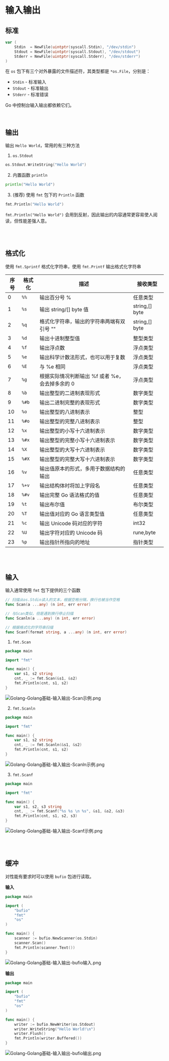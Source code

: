 # 输入输出

## 标准

```Go
var (
	Stdin  = NewFile(uintptr(syscall.Stdin), "/dev/stdin")
	Stdout = NewFile(uintptr(syscall.Stdout), "/dev/stdout")
	Stderr = NewFile(uintptr(syscall.Stderr), "/dev/stderr")
)
```

在 ```os``` 包下有三个对外暴露的文件描述符，其类型都是 ```*os.File```，分别是：

* ```Stdin``` - 标准输入
* ```Stdout``` - 标准输出
* ```Stderr``` - 标准错误

Go 中控制台输入输出都依赖它们。


<br/>

## 输出

输出 ```Hello World```，常用的有三种方法

1. ```os.Stdout```

```Go
os.Stdout.WriteString("Hello World")
```

2. 内置函数 ```println```

```Go
println("Hello World")
```

3. (推荐) 使用 ```fmt``` 包下的 ```Println``` 函数

```Go
fmt.Println("Hello World")
```

```fmt.Println("Hello World")``` 会用到反射，因此输出的内容通常更容易使人阅读，但性能差强人意。


<br/>
<br/>

## 格式化

使用 ```fmt.Sprintf``` 格式化字符串，使用 ```fmt.Printf``` 输出格式化字符串

| 序号 | 格式化       | 描述                           | 接收类型           |
|----|-----------|------------------------------|----------------|
| 0  | ```%%```  | 输出百分号 %                      | 任意类型           |
| 1  | ```%s```  | 输出 string/[] byte 值          | string,[] byte |
| 2  | ```%q```  | 格式化字符串，输出的字符串两端有双引号 ""       | string,[] byte |
| 3  | ```%d```  | 输出十进制整型值                     | 整型类型           |
| 4  | ```%f```  | 输出浮点数                        | 浮点类型           |
| 5  | ```%e```  | 输出科学计数法形式，也可以用于复数            | 浮点类型           |
| 6  | ```%E```  | 与 %e 相同                      | 浮点类型           |
| 7  | ```%g```  | 根据实际情况判断输出 %f 或者 %e，会去掉多余的 0 | 浮点类型           |
| 8  | ```%b```  | 输出整型的二进制表现形式                 | 数字类型           |
| 9  | ```%#b``` | 输出二进制完整的表现形式                 | 数字类型           |
| 10 | ```%o```  | 输出整型的八进制表示                   | 整型             |
| 11 | ```%#o``` | 输出整型的完整八进制表示                 | 整型             |
| 12 | ```%x```  | 输出整型的小写十六进制表示                | 数字类型           |
| 13 | ```%#x``` | 输出整型的完整小写十六进制表示              | 数字类型           |
| 14 | ```%X```  | 输出整型的大写十六进制表示                | 数字类型           |
| 15 | ```%#X``` | 输出整型的完整大写十六进制表示              | 数字类型           |
| 16 | ```%v```  | 输出值原本的形式，多用于数据结构的输出          | 任意类型           |
| 17 | ```%+v``` | 输出结构体时将加上字段名                 | 任意类型           |
| 18 | ```%#v``` | 输出完整 Go 语法格式的值               | 任意类型           |
| 19 | ```%t```  | 输出布尔值                        | 布尔类型           |
| 20 | ```%T```  | 输出值对应的 Go 语言类型值              | 任意类型           |
| 21 | ```%c```  | 输出 Unicode 码对应的字符            | int32          |
| 22 | ```%U```  | 输出字符对应的 Unicode 码            | rune,byte      |
| 23 | ```%p```  | 输出指针所指向的地址                   | 指针类型           |


<br/>
<br/>

## 输入
输入通常使用 ```fmt``` 包下提供的三个函数

```Go
// 扫描从os.Stdin读入的文本，根据空格分隔，换行也被当作空格
func Scan(a ...any) (n int, err error) 

// 与Scan类似，但是遇到换行停止扫描
func Scanln(a ...any) (n int, err error)

// 根据格式化的字符串扫描
func Scanf(format string, a ...any) (n int, err error)
```

1. ```fmt.Scan```
```Go
package main

import "fmt"

func main() {
    var s1, s2 string
    cnt, _ := fmt.Scan(&s1, &s2)
    fmt.Println(cnt, s1, s2)
}
```

![Golang-Golang基础-输入输出-Scan示例.png](Golang-Golang基础-语法基础-输入输出-Scan示例.png)


2. ```fmt.Scanln```
```Go
package main

import "fmt"

func main() {
    var s1, s2 string
    cnt, _ := fmt.Scanln(&s1, &s2)
    fmt.Println(cnt, s1, s2)
}
```

![Golang-Golang基础-输入输出-Scanln示例.png](Golang-Golang基础-语法基础-输入输出-Scanln示例.png)


3. ```fmt.Scanf```
```Go
package main

import "fmt"

func main() {
    var s1, s2, s3 string
    cnt, _ := fmt.Scanf("%s %s \n %s", &s1, &s2, &s3)
    fmt.Println(cnt, s1, s2, s3)
}
```

![Golang-Golang基础-输入输出-Scanf示例.png](Golang-Golang基础-语法基础-输入输出-Scanf示例.png)

<br/>
<br/>

## 缓冲
对性能有要求时可以使用 ```bufio``` 包进行读取。

**输入**
```Go
package main

import (
    "bufio"
    "fmt"
    "os"
)

func main() {
    scanner := bufio.NewScanner(os.Stdin)
    scanner.Scan()
    fmt.Println(scanner.Text())
}
```
![Golang-Golang基础-输入输出-bufio输入.png](Golang-Golang基础-语法基础-输入输出-bufio输入.png)

**输出**

```Go
package main

import (
    "bufio"
    "fmt"
    "os"
)

func main() {
    writer := bufio.NewWriter(os.Stdout)
    writer.WriteString("Hello World!\n")
    writer.Flush()
    fmt.Println(writer.Buffered())
}
```

![Golang-Golang基础-输入输出-bufio输出.png](Golang-Golang基础-语法基础-输入输出-bufio输出.png)